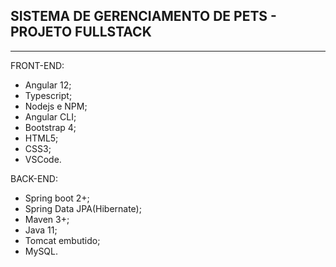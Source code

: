 ## SISTEMA DE GERENCIAMENTO DE PETS - PROJETO FULLSTACK 

---------------------------------------------------

FRONT-END:

- Angular 12;
- Typescript;
- Nodejs e NPM;
- Angular CLI;
- Bootstrap 4;
- HTML5;
- CSS3;
- VSCode.


BACK-END:

- Spring boot 2+;
- Spring Data JPA(Hibernate);
- Maven 3+;
- Java 11;
- Tomcat embutido;
- MySQL. 